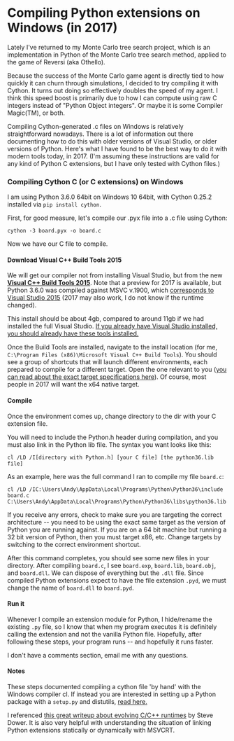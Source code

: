 # Compiling Python extensions on Windows (in 2017)

Lately I've returned to my Monte Carlo tree search project, which is an implementation in Python of the Monte Carlo tree search method, applied to the game of Reversi (aka Othello).

Because the success of the Monte Carlo game agent is directly tied to how quickly it can churn through simulations, I decided to try compiling it with Cython.  It turns out doing so effectively doubles the speed of my agent.  I think this speed boost is primarily due to how I can compute using raw C integers instead of "Python Object integers".  Or maybe it is some Compiler Magic(TM), or both.

Compiling Cython-generated .c files on Windows is relatively straightforward nowadays.  There is a lot of information out there documenting how to do this with older versions of Visual Studio, or older versions of Python.  Here's what I have found to be the best way to do it with modern tools today, in 2017.  (I'm assuming these instructions are valid for any kind of Python C extensions, but I have only tested with Cython files.)

### Compiling Cython C (or C extensions) on Windows
I am using Python 3.6.0 64bit on Windows 10 64bit, with Cython 0.25.2 installed via `pip install cython`.

First, for good measure, let's compile our .pyx file into a .c file using Cython:

`cython -3 board.pyx -o board.c`

Now we have our C file to compile.

#### Download Visual C++ Build Tools 2015

We will get our compiler not from installing Visual Studio, but from the new [**Visual C++ Build Tools 2015**](http://landinghub.visualstudio.com/visual-cpp-build-tools).  Note that a preview for 2017 is available, but Python 3.6.0 was compiled against MSVC v.1900, which [corresponds to Visual Studio 2015](https://en.wikipedia.org/wiki/Visual_C%2B%2B#Common_MSVC_version) (2017 may also work, I do not know if the runtime changed).


This install should be about 4gb, compared to around 11gb if we had installed the full Visual Studio.  [If you already have Visual Studio installed, you should already have these tools installed.](https://msdn.microsoft.com/en-us/library/f2ccy3wt.aspx)

Once the Build Tools are installed, navigate to the install location (for me, `C:\Program Files (x86)\Microsoft Visual C++ Build Tools`).  You should see a group of shortcuts that will launch different environments, each prepared to compile for a different target.  Open the one relevant to you ([you can read about the exact target specifications here](https://msdn.microsoft.com/en-us/library/f2ccy3wt.aspx#Anchor_0)).  Of course, most people in 2017 will want the x64 native target.

#### Compile
Once the environment comes up, change directory to the dir with your C extension file.

You will need to include the Python.h header during compilation, and you must also link in the Python lib file.  The syntax you want looks like this:

`cl /LD /I[directory with Python.h] [your C file] [the python36.lib file]`

As an example, here was the full command I ran to compile my file `board.c`:

`cl /LD /IC:\Users\Andy\AppData\Local\Programs\Python\Python36\include board.c C:\Users\Andy\AppData\Local\Programs\Python\Python36\libs\python36.lib`

If you receive any errors, check to make sure you are targeting the correct architecture -- you need to be using the exact same target as the version of Python you are running against.  If you are on a 64 bit machine but running a 32 bit version of Python, then you must target x86, etc.  Change targets by switching to the correct environment shortcut.

After this command completes, you should see some new files in your directory.  After compiling `board.c`, I see `board.exp`, `board.lib`, `board.obj`, and `board.dll`.  We can dispose of everything but the `.dll` file.  Since compiled Python extensions expect to have the file extension `.pyd`, we must change the name of `board.dll` to `board.pyd`.

#### Run it

Whenever I compile an extension module for Python, I hide/rename the existing `.py` file, so I know that when my program executes it is definitely calling the extension and not the vanilla Python file.  Hopefully, after following these steps, your program runs -- and hopefully it runs faster.

I don't have a comments section, email me with any questions.

#### Notes

These steps documented compiling a cython file 'by hand' with the Windows compiler cl.  If instead you are interested in setting up a Python package with a `setup.py` and distutils, [read here.](https://wiki.python.org/moin/WindowsCompilers#Compilers_Installation_and_configuration)

I referenced [this great writeup about evolving C/C++ runtimes](http://stevedower.id.au/blog/building-for-python-3-5/) by Steve Dower.  It is also very helpful with understanding the situation of linking Python extensions statically or dynamically with MSVCRT.